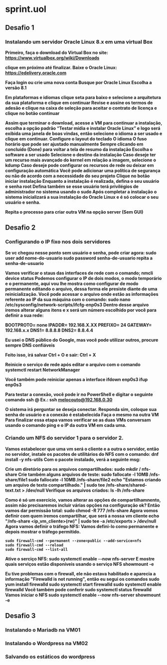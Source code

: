 # sprint.uol
## Desafio 1
### Instalando um servidor Oracle Linux 8.x em uma virtual Box 

<b>Primeiro, faça o download do Virtual Box no site:
<b>https://www.virtualbox.org/wiki/Downloads <b><b>

<b><b>
<b>clique em próximo até finalizar.
<b><b>
<b>Baixe o Oracle Linux:<b><b>
https://edelivery.oracle.com<b><b>


Faça login ou crie uma nova conta
Busque por Oracle Linux
Escolha a versão 8.1<b><b>

Em plataformas e idiomas clique seta para baixo e selecione a arquitetura da sua plataforma e clique em continuar
Revise e assine os termos de adesão e clique na caixa de seleção para aceitar o contrato de licença e clique no botão continuar

Assim que terminar o download, acesse a VM para continuar a instalação, escolha a opção padrão “Testar mídia e instalar Oracle Linux” e logo será exibida uma janela de boas vindas, então selecione o idioma a ser usado e clique em continuar.
Configure o layout do teclado 
O idioma
O fuso horário que pode ser ajustado manualmente
Sempre clicando em concluído (Done) para voltar a tela de resumo da instalação
Escolha o software a ser usado 
Selecione o destino da instalação
Caso deseje ter um recurso mais avançado do kernel em relação a imagem, selecione o kdump 
Caso deseje pode configurar os recursos de rede ou deixar em configuração automática
Você pode adicionar uma política de segurança ou não de acordo com a necessidade do seu projeto
Clique no botão iniciar instalação
Enquanto a instalação é realizada, defina o seu usuário e senha root
Defina também se esse usuário terá privilégios de administrador no sistema usando o sudo
Após completar a instalação o sistema inicializará a sua instalação do Oracle Linux e é só colocar o seu usuário e senha.

Repita o processo para criar outra VM na opção server (Sem GUI)



## Desafio 2
### Configurando o IP fixo nos dois servidores 
Se vc chegou nesse ponto sem usuário e senha, pode criar agora:
    sudo user add nome-do-usuario
    sudo password senha-de-usuario
repita a senha-de-usuario

Vamos verificar o staus das interfaces de rede com o comando;
    nmcli device status
Podemos configurar o IP de dois modos, o modo temporário e o permanente, aqui vou lhe mostra como configurar de modo permanente editando o arquivo, dessa forma ele presiste diante de uma reinicialização.
Você pode acessar o arquivo onde estão as informações referente ao IP da sua máquina com o comando:
    sudo nano /etc/sysconfig/network-scripts/ifcfg-enp0s3
Dentro desse arquivo iremos alterar alguns itens e x será um número escolhido por você para definir a sua rede:

<b>BOOTPROTO= none
<b>IPADDR= 192.168.X.XX
<b>PREFIXO= 24
<b>GATEWAY= 192.168.x.x
<b>DNS1= 8.8.8.8
<b>DNS2= 8.8.4.4

Eu usei o DNS público do Google, mas você pode utilizar outros, procure sempre DNS confiáveis

Feito isso, irá salvar
Ctrl + O
e sair:
Ctrl + X


Reinicie o serviço de rede após editar o arquivo com o comando
    systemctl restart NetworkManager


Você também pode reiniciar apenas a interface
    ifdown enp0s3
    ifup enp0s3

Para testar a conexão, você pode ir no PowerShell e digitar o seguinte comando
    ssh <seu-nome-de-usuario-da-vm-destino>@<o-ip-da-vm-destino> Ex.:
    ssh melocouto@192.168.0.30

O sistema irá perguntar se deseja conectar.
Responda sim, coloque sua senha de usuário e a conexão é estabelecida
Faça o mesmo na outra VM
Para finalizar essa etapa vamos verificar se as duas VMs conversam usando o comando ping e o IP da outra VM em cada uma. 



### Criando um NFS do servidor 1 para o servidor 2. 
Vamos estabelecer que uma vm será o cliente e a outra o servidor, então no servidor, instale os pacotes de utilitários do NFS com o comando:
    dnf install -y nfs-utils
Com o pacote instalado, verá a seguinte msg:

<b><b>
Crie um diretório para os arquivos compartilhados:
    sudo mkdir / nfs-share
Crie também alguns arquivos de teste:
    sudo fallocate -l 10MB /nfs-share/file1
    sudo fallocate -l 10MB /nfs-share/file2
    echo "Estamos criando um arquivo de texto compartilhado." | sudo tee /nfs-share/shared-text.txt > /dev/null
Verifique os arquivos criados:
    ls -lh /nfs-share
    
    
<b><b>
Como é só um exercício, vamos alterar as opções de compartilhamnento, assim não precisaremos incluir várias opções na configuração ok?
Então vamos dar permissão total:
    sudo chmod -R 777 /nfs-share
Agora vomos definir com quem iremos compartilhar, que será a nossa vm cliente
    echo "/nfs-share <ip_vm_cliente>(rw)" | sudo tee -a /etc/exports > /dev/null
Agora vamos definir o tráfego NFS:
Vamos defini-lo como permanente e depois mostrar o tráfego permitido.

    sudo firewall-cmd --permanent --zone=public --add-service=nfs
    sudo firewall-cmd --reload
    sudo firewall-cmd --list-all

Ative o serciço NFS:
    sudo systemctl enable --now nfs-server
E mostre quais serviços estão disponíveis usando o serviço NFS
    showmount -e

Eu tive problemas com o firewall, ele não estava habilitado e aparecia a informação "Firewalld is not running",  então eu segui os comandos
<b>
    sudo yum install firewalld
    sudo systemctl start firewalld
    sudo systemctl enable firewalld
Você também pode conferir
    sudo systemctl status firewalld
Vamos iniciar o NFS
    sudo systemctl enable --now nfs-server
    showmount -e


## Desafio 3

### Instalando o Mariadb na VM01 


### Instalando o Wordpress na VM02


### Salvando os estáticos do wordpress








